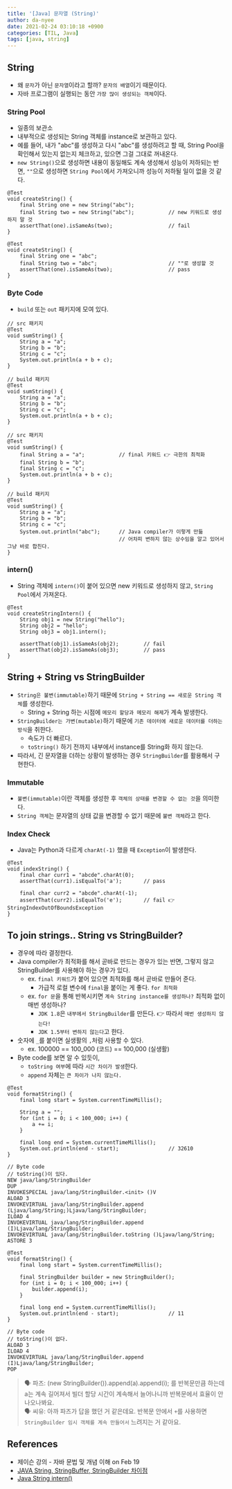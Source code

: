 ```yaml
---
title: '[Java] 문자열 (String)'
author: da-nyee
date: 2021-02-24 03:10:18 +0900
categories: [TIL, Java]
tags: [java, string]
---
```


## String

- 왜 `문자`가 아닌 `문자열`이라고 할까? `문자의 배열`이기 때문이다.
- 자바 프로그램이 실행되는 동안 `가장 많이 생성되는 객체`이다.

### String Pool

- 일종의 보관소
- 내부적으로 생성되는 String 객체를 instance로 보관하고 있다.
- 예를 들어, 내가 "abc"를 생성하고 다시 "abc"를 생성하려고 할 때, String Pool을 확인해서 있는지 없는지 체크하고, 있으면 그걸 그대로 꺼내온다.
- `new String()`으로 생성하면 내용이 동일해도 계속 생성해서 성능이 저하되는 반면, `""`으로 생성하면 `String Pool`에서 가져오니까 성능이 저하될 일이 없을 것 같다.

```
@Test
void createString() {
    final String one = new String("abc");
    final String two = new String("abc");           // new 키워드로 생성하지 말 것
    assertThat(one).isSameAs(two);                  // fail
}
```
```
@Test
void createString() {
    final String one = "abc";
    final String two = "abc";                       // ""로 생성할 것
    assertThat(one).isSameAs(two);                  // pass
}
```

### Byte Code

- `build` 또는 `out` 패키지에 모여 있다.

```
// src 패키지
@Test
void sumString() {
    String a = "a";
    String b = "b";
    String c = "c";
    System.out.println(a + b + c);
}

// build 패키지
@Test
void sumString() {
    String a = "a";
    String b = "b";
    String c = "c";
    System.out.println(a + b + c);
}
```
```
// src 패키지
@Test
void sumString() {
    final String a = "a";           // final 키워드 👉 극한의 최적화
    final String b = "b";
    final String c = "c";
    System.out.println(a + b + c);
}

// build 패키지
@Test
void sumString() {
    String a = "a";
    String b = "b";
    String c = "c";
    System.out.println("abc");      // Java compiler가 이렇게 만듦
                                    // 어차피 변하지 않는 상수임을 알고 있어서 그냥 바로 합친다.
}
```

### intern()

- String 객체에 `intern()`이 붙어 있으면 new 키워드로 생성하지 않고, `String Pool`에서 가져온다.

```
@Test
void createStringIntern() {
    String obj1 = new String("hello");
    String obj2 = "hello";
    String obj3 = obj1.intern();

    assertThat(obj1).isSameAs(obj2);        // fail
    assertThat(obj2).isSameAs(obj3);        // pass
}
```

## String + String vs StringBuilder

- `String은 불변(immutable)`하기 때문에 `String + String == 새로운 String 객체`를 생성한다.
    - String + String 하는 시점에 `메모리 할당과 메모리 해제`가 계속 발생한다.
- `StringBuilder는 가변(mutable)`하기 때문에 `기존 데이터에 새로운 데이터를 더하는 방식`을 취한다.
    - 속도가 더 빠르다.
    - `toString()` 하기 전까지 내부에서 instance를 String화 하지 않는다.
- 따라서, 긴 문자열을 더하는 상황이 발생하는 경우 `StringBuilder`를 활용해서 구현한다.

### Immutable

- `불변(immutable)`이란 객체를 생성한 후 `객체의 상태를 변경할 수 없는 것`을 의미한다.
- `String 객체`는 문자열의 상태 값을 변경할 수 없기 때문에 `불변 객체`라고 한다.

### Index Check

- Java는 Python과 다르게 `charAt(-1)` 했을 때 `Exception`이 발생한다.

```
@Test
void indexString() {
    final char curr1 = "abcde".charAt(0);
    assertThat(curr1).isEqualTo('a');       // pass

    final char curr2 = "abcde".charAt(-1);
    assertThat(curr2).isEqualTo('e');       // fail 👉 StringIndexOutOfBoundsException
}
```

## To join strings.. String vs StringBuilder?

- 경우에 따라 결정한다.
- Java compiler가 최적화를 해서 곧바로 만드는 경우가 있는 반면, 그렇지 않고 StringBuilder를 사용해야 하는 경우가 있다.
    - ex. `final 키워드`가 붙어 있으면 최적화를 해서 곧바로 만들어 준다.
        - 가급적 로컬 변수에 `final`을 붙이는 게 좋다. `for 최적화`
    - ex. `for 문`을 통해 반복시키면 `계속 String instance를 생성하나?` 최적화 없이 매번 생성하나?
        - `JDK 1.8`은 `내부에서 StringBuilder`를 만든다. 👉 따라서 `매번 생성하지 않는다!`
        - `JDK 1.5부터 변하지 않는다`고 한다.
- 숫자에 `_`를 붙이면 실생활의 `,`처럼 사용할 수 있다.
    - ex. 100000 == 100_000 (코드) == 100,000 (실생활)
- Byte code를 보면 알 수 있듯이,
    - `toString 여부`에 따라 `시간 차이가 발생`한다.
    - `append` 자체는 `큰 차이가 나지 않는다.`

```
@Test
void formatString() {
    final long start = System.currentTimeMillis();

    String a = "";
    for (int i = 0; i < 100_000; i++) {
        a += i;
    }

    final long end = System.currentTimeMillis();
    System.out.println(end - start);                // 32610
}

// Byte code
// toString()이 있다.
NEW java/lang/StringBuilder
DUP
INVOKESPECIAL java/lang/StringBuilder.<init> ()V
ALOAD 3
INVOKEVIRTUAL java/lang/StringBuilder.append (Ljava/lang/String;)Ljava/lang/StringBuilder;
ILOAD 4
INVOKEVIRTUAL java/lang/StringBuilder.append (I)Ljava/lang/StringBuilder;
INVOKEVIRTUAL java/lang/StringBuilder.toString ()Ljava/lang/String;
ASTORE 3
```
```
@Test
void formatString() {
    final long start = System.currentTimeMillis();

    final StringBuilder builder = new StringBuilder();
    for (int i = 0; i < 100_000; i++) {
        builder.append(i);
    }

    final long end = System.currentTimeMillis();
    System.out.println(end - start);                // 11
}

// Byte code
// toString()이 없다.
ALOAD 3
ILOAD 4
INVOKEVIRTUAL java/lang/StringBuilder.append (I)Ljava/lang/StringBuilder;
POP
```

> 🗣 파즈: (new StringBuilder()).append(a).append(i); 를 반복문만큼 하는데 a는 계속 길어져서 빌더 할당 시간이 계속해서 늘어나니까 반복문에서 효율이 안 나오나봐요.<br/>
> 🗣 씨유: 아까 파즈가 답을 했던 거 같은데요. 반복문 안에서 `+`를 사용하면 `StringBuilder 임시 객체를 계속 만들어서` 느려지는 거 같아요.<br/>

## References

- 제이슨 강의 - 자바 문법 및 개념 이해 on Feb 19
- [JAVA String, StringBuffer, StringBuilder 차이점](https://jeong-pro.tistory.com/85)
- [Java String intern()](https://www.javatpoint.com/java-string-intern)